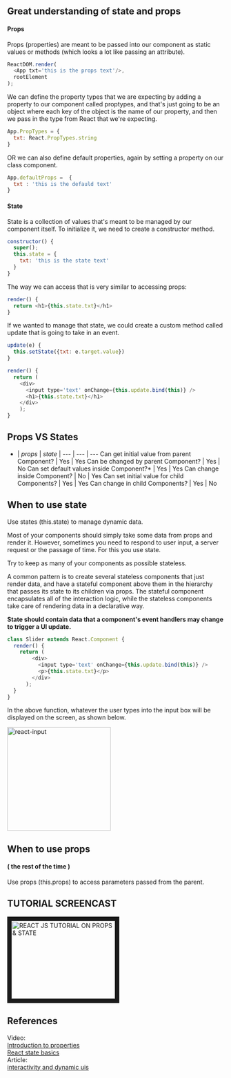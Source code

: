 ## Great understanding of state and props

#### Props

Props (properties) are meant to be passed into our component as static values or methods (which looks a lot like passing an attribute).
```javascript
ReactDOM.render(
  <App txt='this is the props text'/>,
  rootElement
);
```
We can define the property types that we are expecting by adding a property to our component called proptypes, and that's just going to be an object where each key of the object is the name of our property, and then we pass in the type from React that we're expecting.
```javascript
App.PropTypes = {
  txt: React.PropTypes.string
}
```
OR we can also define default properties, again by setting a property on our class component.
```javascript
App.defaultProps =  {
  txt : 'this is the defauld text'
}
```

#### State
 State is a collection of values that's meant to be managed by our component itself. To initialize it, we need to create a constructor method.
 ```javascript
 constructor() {
   super();
   this.state = {
     txt: 'this is the state text'
   }
 }
 ```
 The way we can access that is very similar to accessing props:
 ```javascript
 render() {
   return <h1>{this.state.txt}</h1>
 }
 ```
If we wanted to manage that state, we could create a custom method called update that is going to take in an event.
```javascript
update(e) {
  this.setState({txt: e.target.value})
}
```
```javascript
render() {
  return (
    <div>
      <input type='text' onChange={this.update.bind(this)} />
      <h1>{this.state.txt}</h1>
    </div>
    );
}
```

## Props VS States

- | _props_ | _state_ |
--- | --- | ---
Can get initial value from parent Component? | Yes | Yes
Can be changed by parent Component? | Yes | No
Can set default values inside Component?* | Yes | Yes
Can change inside Component? | No | Yes
Can set initial value for child Components? | Yes | Yes
Can change in child Components? | Yes | No


## When to use state

Use states (this.state) to manage dynamic data.

Most of your components should simply take some data from props and render it. However, sometimes you need to respond to user input, a server request or the passage of time. For this you use state.

Try to keep as many of your components as possible stateless.

A common pattern is to create several stateless components that just render data, and have a stateful component above them in the hierarchy that passes its state to its children via props. The stateful component encapsulates all of the interaction logic, while the stateless components take care of rendering data in a declarative way.

**State should contain data that a component's event handlers may change to trigger a UI update.**

```javascript
class Slider extends React.Component {
  render() {
    return (
        <div>
          <input type='text' onChange={this.update.bind(this)} />
          <p>{this.state.txt}</p>
        </div>
      );
  }
}
```
In the above function, whatever the user types into the input box will be displayed on the screen, as shown below.

<img width="240" alt="react-input" src="https://cloud.githubusercontent.com/assets/8175545/13784514/7c7e4850-eac7-11e5-98bb-6a33bff04813.png">


## When to use props
#### ( the rest of the time )

Use props (this.props) to access parameters passed from the parent.

## TUTORIAL SCREENCAST
<a href="http://www.youtube.com/watch?feature=player_embedded&v=aFNMkYDjIkM
" target="_blank"><img src="http://img.youtube.com/vi/aFNMkYDjIkM/0.jpg"
alt="REACT JS TUTORIAL ON PROPS & STATE" width="240" height="180" border="10" /></a>

## References

Video:       
[Introduction to properties](https://egghead.io/lessons/react-introduction-to-properties)                 
[React state basics](https://egghead.io/lessons/react-state-basics)         
Article:       
[interactivity and dynamic uis](https://facebook.github.io/react/docs/interactivity-and-dynamic-uis.html)
